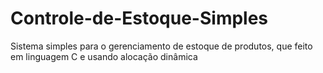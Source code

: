 # Controle-de-Estoque-Simples
Sistema simples para o gerenciamento de estoque de produtos, que feito em linguagem C e usando alocação dinâmica
